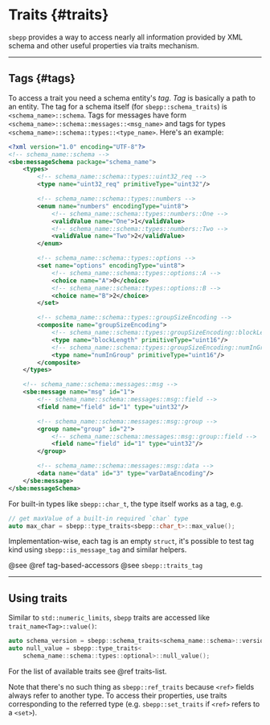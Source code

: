 # Traits {#traits}

`sbepp` provides a way to access nearly all information provided by XML schema
and other useful properties via traits mechanism.

---

## Tags {#tags}

To access a trait you need a schema entity's *tag*. *Tag* is basically a path
to an entity. The tag for a schema itself (for `sbepp::schema_traits`) is
`<schema_name>::schema`. Tags for messages have form
`<schema_name>::schema::messages::<msg_name>` and tags for types
`<schema_name>::schema::types::<type_name>`. Here's an example:

```xml
<?xml version="1.0" encoding="UTF-8"?>
<!-- schema_name::schema -->
<sbe:messageSchema package="schema_name">
    <types>
        <!-- schema_name::schema::types::uint32_req -->
        <type name="uint32_req" primitiveType="uint32"/>

        <!-- schema_name::schema::types::numbers -->
        <enum name="numbers" encodingType="uint8">
            <!-- schema_name::schema::types::numbers::One -->
            <validValue name="One">1</validValue>
            <!-- schema_name::schema::types::numbers::Two -->
            <validValue name="Two">2</validValue>
        </enum>

        <!-- schema_name::schema::types::options -->
        <set name="options" encodingType="uint8">
            <!-- schema_name::schema::types::options::A -->
            <choice name="A">0</choice>
            <!-- schema_name::schema::types::options::B -->
            <choice name="B">2</choice>
        </set>

        <!-- schema_name::schema::types::groupSizeEncoding -->
        <composite name="groupSizeEncoding">
            <!-- schema_name::schema::types::groupSizeEncoding::blockLength -->
            <type name="blockLength" primitiveType="uint16"/>
            <!-- schema_name::schema::types::groupSizeEncoding::numInGroup -->
            <type name="numInGroup" primitiveType="uint16"/>
        </composite>
    </types>

    <!-- schema_name::schema::messages::msg -->
    <sbe:message name="msg" id="1">
        <!-- schema_name::schema::messages::msg::field -->
        <field name="field" id="1" type="uint32"/>

        <!-- schema_name::schema::messages::msg::group -->
        <group name="group" id="2">
            <!-- schema_name::schema::messages::msg::group::field -->
            <field name="field" id="1" type="uint32"/>
        </group>

        <!-- schema_name::schema::messages::msg::data -->
        <data name="data" id="3" type="varDataEncoding"/>
    </sbe:message>
</sbe:messageSchema>
```

For built-in types like `sbepp::char_t`, the type itself works as a tag, e.g.

```cpp
// get maxValue of a built-in required `char` type
auto max_char = sbepp::type_traits<sbepp::char_t>::max_value();
```

Implementation-wise, each tag is an empty `struct`, it's possible to test tag
kind using `sbepp::is_message_tag` and similar helpers.

@see @ref tag-based-accessors
@see `sbepp::traits_tag`

---

## Using traits

Similar to `std::numeric_limits`, `sbepp` traits are accessed like
`trait_name<Tag>::value()`:

```cpp
auto schema_version = sbepp::schema_traits<schema_name::schema>::version();
auto null_value = sbepp::type_traits<
    schema_name::schema::types::optional>::null_value();
```

For the list of available traits see @ref traits-list.

Note that there's no such thing as `sbepp::ref_traits` because `<ref>` fields
always refer to another type. To access their properties, use traits
corresponding to the referred type (e.g. `sbepp::set_traits` if `<ref>` refers
to a `<set>`).
